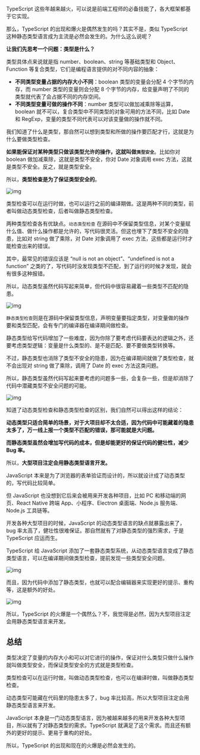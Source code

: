 TypeScript 这些年越来越火，可以说是前端工程师的必备技能了，各大框架都基于它实现。

那么，TypeScript 的出现和爆火是偶然发生的吗？其实不是，类似 TypeScript 这种静态类型语言成为主流是必然会发生的。为什么这么说呢？

**让我们先思考一个问题：类型是什么？**

类型具体点来说就是指 number、boolean、string 等基础类型和 Object、Function 等复合类型，它们是编程语言提供的对不同内容的抽象：

- **不同类型变量占据的内存大小不同**：boolean 类型的变量会分配 4 个字节的内存，而 number 类型的变量则会分配 8 个字节的内存，给变量声明了不同的类型就代表了会占据不同的内存空间。
- **不同类型变量可做的操作不同**：number 类型可以做加减乘除等运算，boolean 就不可以，复合类型中不同类型的对象可用的方法不同，比如 Date 和 RegExp，变量的类型不同代表可以对该变量做的操作就不同。

我们知道了什么是类型，那自然可以想到类型和所做的操作要匹配才行，这就是为什么要做类型检查。

**如果能保证对某种类型只做该类型允许的操作，这就叫做`类型安全`**。比如你对 boolean 做加减乘除，这就是类型不安全，你对 Date 对象调用 exec 方法，这就是类型不安全。反之，就是类型安全。

所以，**类型检查是为了保证类型安全的**。

![img](https://p9-juejin.byteimg.com/tos-cn-i-k3u1fbpfcp/0381315149ec43408473efe6683bd4a9~tplv-k3u1fbpfcp-zoom-in-crop-mark:3024:0:0:0.awebp?)

类型检查可以在运行时做，也可以运行之前的编译期做。这是两种不同的类型，前者叫做动态类型检查，后者叫做静态类型检查。

两种类型检查各有优缺点。`动态类型检查` 在源码中不保留类型信息，对某个变量赋什么值、做什么操作都是允许的，写代码很灵活。但这也埋下了类型不安全的隐患，比如对 string 做了乘除，对 Date 对象调用了 exec 方法，这些都是运行时才能检查出来的错误。

其中，最常见的错误应该是 “null is not an object”、“undefined is not a function” 之类的了，写代码时没发现类型不匹配，到了运行的时候才发现，就会有很多这种报错。

所以，动态类型虽然代码写起来简单，但代码中很容易藏着一些类型不匹配的隐患。

![img](https://p6-juejin.byteimg.com/tos-cn-i-k3u1fbpfcp/1a77b4d5b8a04f8a808b14dc34057123~tplv-k3u1fbpfcp-zoom-in-crop-mark:3024:0:0:0.awebp?)

`静态类型检查`则是在源码中保留类型信息，声明变量要指定类型，对变量做的操作要和类型匹配，会有专门的编译器在编译期间做检查。

静态类型给写代码增加了一些难度，因为你除了要考虑代码要表达的逻辑之外，还要考虑类型逻辑：变量是什么类型的、是不是匹配、要不要做类型转换等。

不过，静态类型也消除了类型不安全的隐患，因为在编译期间就做了类型检查，就不会出现对 string 做了乘除，调用了 Date 的 exec 方法这类问题。

所以，静态类型虽然代码写起来要考虑的问题多一些，会复杂一些，但是却消除了代码中潜藏类型不安全问题的可能。

![img](https://p1-juejin.byteimg.com/tos-cn-i-k3u1fbpfcp/01906c6c616f4c6c8cd2a3fb05ee00df~tplv-k3u1fbpfcp-zoom-in-crop-mark:3024:0:0:0.awebp?)

知道了动态类型检查和静态类型检查的区别，我们自然可以得出这样的结论：

**动态类型只适合简单的场景，对于大项目却不太合适，因为代码中可能藏着的隐患太多了，万一线上报一个类型不匹配的错误，那可能就是大问题。**

**而静态类型虽然会增加写代码的成本，但是却能更好的保证代码的健壮性，减少 Bug 率。**

所以，**大型项目注定会用静态类型语言开发。**

JavaScript 本来是为了浏览器的表单验证而设计的，所以就设计成了动态类型的，写代码比较简单。

但 JavaScript 也没想到它后来会被用来开发各种项目，比如 PC 和移动端的网页、React Native 跨端 App、小程序、Electron 桌面端、Node.js 服务端、Node.js 工具链等。

开发各种大型项目的时候，JavaScript 的动态类型语言的缺点就暴露出来了，bug 率太高了，健壮性很难保证。那自然就有了对静态类型的强烈需求，于是 TypeScript 应运而生。

TypeScript 给 JavaScript 添加了一套静态类型系统，从动态类型语言变成了静态类型语言，可以在编译期间做类型检查，提前发现一些类型安全问题。

![img](https://p1-juejin.byteimg.com/tos-cn-i-k3u1fbpfcp/055d32fce2ee40bda9b0c617b9d4a645~tplv-k3u1fbpfcp-zoom-in-crop-mark:3024:0:0:0.awebp?)

而且，因为代码中添加了静态类型，也就可以配合编辑器来实现更好的提示、重构等，这是额外的好处。

![img](https://p3-juejin.byteimg.com/tos-cn-i-k3u1fbpfcp/6b306ef3bd374bc285a5189edf9c502b~tplv-k3u1fbpfcp-zoom-in-crop-mark:3024:0:0:0.awebp?)

所以，TypeScript 的火爆是一个偶然么？不，我觉得是必然，因为大型项目注定会用静态类型语言来开发。

## 总结

类型决定了变量的内存大小和可以对它进行的操作，保证对什么类型只做什么操作就叫做类型安全，而保证类型安全的方式就是类型检查。

类型检查可以在运行时做，叫做动态类型检查，也可以在编译时做，叫做静态类型检查。

动态类型可能藏在代码里的隐患太多了，bug 率比较高，所以大型项目注定会用静态类型语言来开发。

JavaScript 本身是一门动态类型语言，因为被越来越多的用来开发各种大型项目，所以就有了对静态类型的需求。TypeScript 就满足了这个需求。而且还有额外的更好的提示、更易于重构的好处。

所以，TypeScript 的出现和现在的火爆是必然会发生的。